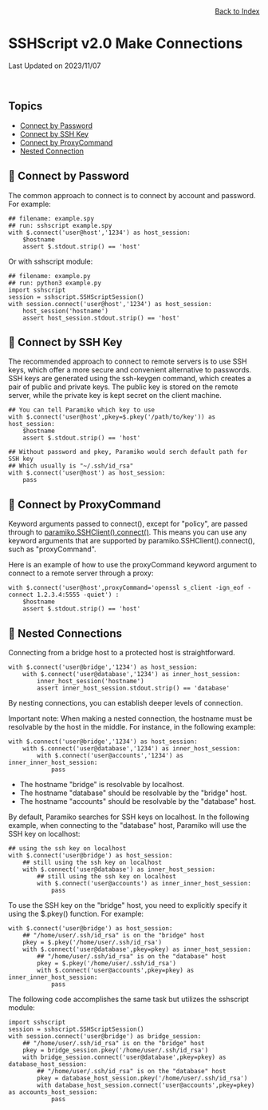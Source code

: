 # SSHScript v2.0 Make Connections

Last Updated on 2023/11/07

<div style="text-align:right;position:relative;top:-140px"><a href="./index">Back to Index</a></div>

## Topics

* [Connect by Password](#bypassword)
* [Connect by SSH Key](#bykey)
* [Connect by ProxyCommand](#byproxycommand)
* [Nested Connection](#nested)

## 🔵 <a name="bypassword"></a>Connect by Password

The common approach to connect is to connect by account and password. For example:
```
## filename: example.spy
## run: sshscript example.spy
with $.connect('user@host','1234') as host_session:
    $hostname
    assert $.stdout.strip() == 'host'
```
Or with sshscript module:
```
## filename: example.py
## run: python3 example.py
import sshscript
session = sshscript.SSHScriptSession()
with session.connect('user@host','1234') as host_session:
    host_session('hostname')
    assert host_session.stdout.strip() == 'host'
```


## 🔵 <a name="bykey"></a>Connect by SSH Key

The recommended approach to connect to remote servers is to use SSH keys, which offer a more secure and convenient alternative to passwords. SSH keys are generated using the ssh-keygen command, which creates a pair of public and private keys. The public key is stored on the remote server, while the private key is kept secret on the client machine.
```
## You can tell Paramiko which key to use
with $.connect('user@host',pkey=$.pkey('/path/to/key')) as host_session:
    $hostname
    assert $.stdout.strip() == 'host'

## Without password and pkey, Paramiko would serch default path for SSH key
## Which usually is "~/.ssh/id_rsa"
with $.connect('user@host') as host_session:
    pass
```

## 🔵 <a name="bykey"></a>Connect by ProxyCommand
Keyword arguments passed to connect(), except for "policy", are passed through to [paramiko.SSHClient().connect()](https://docs.paramiko.org/en/latest/api/client.html). This means you can use any keyword arguments that are supported by paramiko.SSHClient().connect(), such as "proxyCommand".

Here is an example of how to use the proxyCommand keyword argument to connect to a remote server through a proxy:
```
with $.connect('user@host',proxyCommand='openssl s_client -ign_eof -connect 1.2.3.4:5555 -quiet') :
    $hostname
    assert $.stdout.strip() == 'host'
```
 
## 🔵 <a name="nested"></a>Nested Connections

Connecting from a bridge host to a protected host is straightforward.
```
with $.connect('user@bridge','1234') as host_session:
    with $.connect('user@database','1234') as inner_host_session:
        inner_host_session('hostname')
        assert inner_host_session.stdout.strip() == 'database'
```

By nesting connections, you can establish deeper levels of connection.

Important note: When making a nested connection, the hostname must be resolvable by the host in the middle. For instance, in the following example:
```
with $.connect('user@bridge','1234') as host_session:
    with $.connect('user@database','1234') as inner_host_session:
        with $.connect('user@accounts','1234') as inner_inner_host_session:
            pass
```
- The hostname "bridge" is resolvable by localhost.
- The hostname "database" should be resolvable by the "bridge" host.
- The hostname "accounts" should be resolvable by the "database" host.

By default, Paramiko searches for SSH keys on localhost. In the following example, when connecting to the "database" host, Paramiko will use the SSH key on localhost:

```
## using the ssh key on localhost
with $.connect('user@bridge') as host_session:
    ## still using the ssh key on localhost
    with $.connect('user@database') as inner_host_session:
        ## still using the ssh key on localhost
        with $.connect('user@accounts') as inner_inner_host_session:
            pass
```
To use the SSH key on the "bridge" host, you need to explicitly specify it using the $.pkey() function. For example:

```
with $.connect('user@bridge') as host_session:
    ## "/home/user/.ssh/id_rsa" is on the "bridge" host
    pkey = $.pkey('/home/user/.ssh/id_rsa')
    with $.connect('user@database',pkey=pkey) as inner_host_session:
        ## "/home/user/.ssh/id_rsa" is on the "database" host
        pkey = $.pkey('/home/user/.ssh/id_rsa')
        with $.connect('user@accounts',pkey=pkey) as inner_inner_host_session:
            pass
```

The following code accomplishes the same task but utilizes the sshscript module:

```
import sshscript
session = sshscript.SSHScriptSession()
with session.connect('user@bridge') as bridge_session:
    ## "/home/user/.ssh/id_rsa" is on the "bridge" host
    pkey = bridge_session.pkey('/home/user/.ssh/id_rsa')
    with bridge_session.connect('user@database',pkey=pkey) as database_host_session:
        ## "/home/user/.ssh/id_rsa" is on the "database" host
        pkey = database_host_session.pkey('/home/user/.ssh/id_rsa')
        with database_host_session.connect('user@accounts',pkey=pkey) as accounts_host_session:
            pass
```

